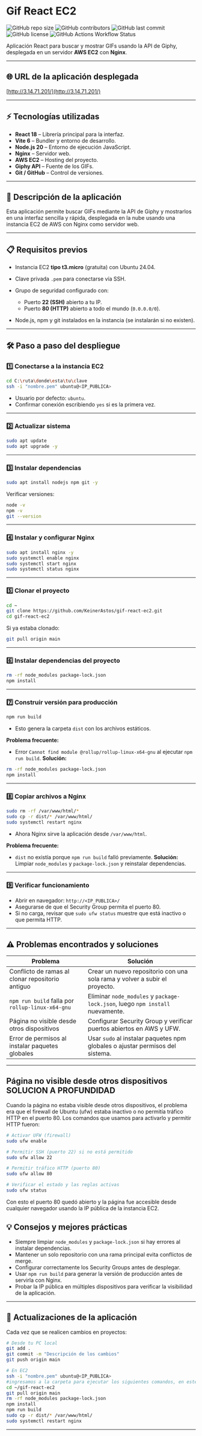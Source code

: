 # Gif React EC2

![GitHub repo size](https://img.shields.io/github/repo-size/KeinerAstos/gif-react-ec2?style=flat-square)
![GitHub contributors](https://img.shields.io/github/contributors/KeinerAstos/gif-react-ec2?style=flat-square)
![GitHub last commit](https://img.shields.io/github/last-commit/KeinerAstos/gif-react-ec2?style=flat-square)
![GitHub license](https://img.shields.io/github/license/KeinerAstos/gif-react-ec2?style=flat-square)
![GitHub Actions Workflow Status](https://github.com/KeinerAstos/gif-react-ec2/actions/workflows/main.yml/badge.svg)


Aplicación React para buscar y mostrar GIFs usando la API de Giphy, desplegada en un servidor **AWS EC2** con **Nginx**.

---

## 🌐 URL de la aplicación desplegada

[http://3.14.71.201/](http://3.14.71.201/)

---

## ⚡ Tecnologías utilizadas

* **React 18** – Librería principal para la interfaz.
* **Vite 6** – Bundler y entorno de desarrollo.
* **Node.js 20** – Entorno de ejecución JavaScript.
* **Nginx** – Servidor web.
* **AWS EC2** – Hosting del proyecto.
* **Giphy API** – Fuente de los GIFs.
* **Git / GitHub** – Control de versiones.

---

## 📝 Descripción de la aplicación

Esta aplicación permite buscar GIFs mediante la API de Giphy y mostrarlos en una interfaz sencilla y rápida, desplegada en la nube usando una instancia EC2 de AWS con Nginx como servidor web.

---

## 📋 Requisitos previos

* Instancia EC2 **tipo t3.micro** (gratuita) con Ubuntu 24.04.
* Clave privada `.pem` para conectarse vía SSH.
* Grupo de seguridad configurado con:

  * Puerto **22 (SSH)** abierto a tu IP.
  * Puerto **80 (HTTP)** abierto a todo el mundo (`0.0.0.0/0`).
* Node.js, npm y git instalados en la instancia (se instalarán si no existen).

---

## 🛠 Paso a paso del despliegue

### 1️⃣ Conectarse a la instancia EC2

```bash
cd C:\ruta\donde\esta\tu\clave
ssh -i "nombre.pem" ubuntu@<IP_PUBLICA>
```

* Usuario por defecto: `ubuntu`.
* Confirmar conexión escribiendo `yes` si es la primera vez.

---

### 2️⃣ Actualizar sistema

```bash
sudo apt update
sudo apt upgrade -y
```

---

### 3️⃣ Instalar dependencias

```bash
sudo apt install nodejs npm git -y
```

Verificar versiones:

```bash
node -v
npm -v
git --version
```

---

### 4️⃣ Instalar y configurar Nginx

```bash
sudo apt install nginx -y
sudo systemctl enable nginx
sudo systemctl start nginx
sudo systemctl status nginx
```

---

### 5️⃣ Clonar el proyecto

```bash
cd ~
git clone https://github.com/KeinerAstos/gif-react-ec2.git
cd gif-react-ec2
```

Si ya estaba clonado:

```bash
git pull origin main
```

---

### 6️⃣ Instalar dependencias del proyecto

```bash
rm -rf node_modules package-lock.json
npm install
```

---

### 7️⃣ Construir versión para producción

```bash
npm run build
```

* Esto genera la carpeta `dist` con los archivos estáticos.

**Problema frecuente:**

* Error `Cannot find module @rollup/rollup-linux-x64-gnu` al ejecutar `npm run build`.
  **Solución:**

```bash
rm -rf node_modules package-lock.json
npm install
```

---

### 8️⃣ Copiar archivos a Nginx

```bash
sudo rm -rf /var/www/html/*
sudo cp -r dist/* /var/www/html/
sudo systemctl restart nginx
```

* Ahora Nginx sirve la aplicación desde `/var/www/html`.

**Problema frecuente:**

* `dist` no existía porque `npm run build` falló previamente.
  **Solución:** Limpiar `node_modules` y `package-lock.json` y reinstalar dependencias.

---

### 9️⃣ Verificar funcionamiento

* Abrir en navegador: `http://<IP_PUBLICA>/`
* Asegurarse de que el Security Group permita el puerto 80.
* Si no carga, revisar que `sudo ufw status` muestre que está inactivo o que permita HTTP.

---

## ⚠ Problemas encontrados y soluciones

| Problema                                         | Solución                                                                       |
| ------------------------------------------------ | ------------------------------------------------------------------------------ |
| Conflicto de ramas al clonar repositorio antiguo | Crear un nuevo repositorio con una sola rama y volver a subir el proyecto.     |
| `npm run build` falla por `rollup-linux-x64-gnu` | Eliminar `node_modules` y `package-lock.json`, luego `npm install` nuevamente. |
| Página no visible desde otros dispositivos       | Configurar Security Group y verificar puertos abiertos en AWS y UFW.           |
| Error de permisos al instalar paquetes globales  | Usar `sudo` al instalar paquetes npm globales o ajustar permisos del sistema.  |

---
## Página no visible desde otros dispositivos SOLUCION A PROFUNDIDAD
Cuando la página no estaba visible desde otros dispositivos, el problema era que el firewall de Ubuntu (ufw) estaba inactivo o no permitía tráfico HTTP en el puerto 80. Los comandos que usamos para activarlo y permitir HTTP fueron:
```bash
# Activar UFW (firewall)
sudo ufw enable

# Permitir SSH (puerto 22) si no está permitido
sudo ufw allow 22

# Permitir tráfico HTTP (puerto 80)
sudo ufw allow 80

# Verificar el estado y las reglas activas
sudo ufw status
```
Con esto el puerto 80 quedó abierto y la página fue accesible desde cualquier navegador usando la IP pública de la instancia EC2.

## 💡 Consejos y mejores prácticas

* Siempre limpiar `node_modules` y `package-lock.json` si hay errores al instalar dependencias.
* Mantener un solo repositorio con una rama principal evita conflictos de merge.
* Configurar correctamente los Security Groups antes de desplegar.
* Usar `npm run build` para generar la versión de producción antes de servirla con Nginx.
* Probar la IP pública en múltiples dispositivos para verificar la visibilidad de la aplicación.

---

## 🔄 Actualizaciones de la aplicación

Cada vez que se realicen cambios en proyectos:

```bash
# Desde tu PC local
git add .
git commit -m "Descripción de los cambios"
git push origin main

# En EC2
ssh -i "nombre.pem" ubuntu@<IP_PUBLICA>
#ingresamos a la carpeta para ejecutar los siguientes comandos, en este caso la carpeta tiene nombre de gif-react.ec2
cd ~/gif-react-ec2
git pull origin main
rm -rf node_modules package-lock.json
npm install
npm run build
sudo cp -r dist/* /var/www/html/
sudo systemctl restart nginx
```

---


